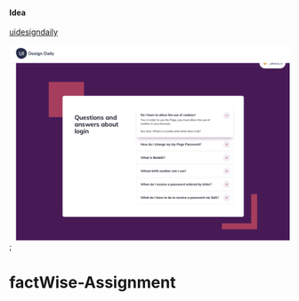 #### Idea

[uidesigndaily](https://uidesigndaily.com/posts/sketch-accordion-website-day-1175)

![](./idea.png);
# factWise-Assignment
